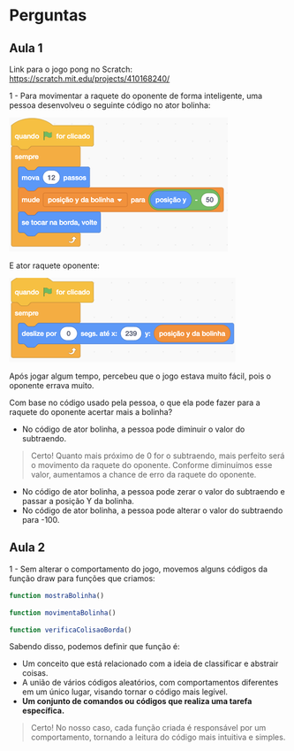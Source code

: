 # Perguntas

## Aula 1

Link para o jogo pong no Scratch: <https://scratch.mit.edu/projects/410168240/>

1 - Para movimentar a raquete do oponente de forma inteligente, uma pessoa desenvolveu o seguinte código no ator bolinha:

![code-1](./imagens/print001.png)

E ator raquete oponente:

![code-2](./imagens/print002.png)

Após jogar algum tempo, percebeu que o jogo estava muito fácil, pois o oponente errava muito.

Com base no código usado pela pessoa, o que ela pode fazer para a raquete do oponente acertar mais a bolinha?

- No código de ator bolinha, a pessoa pode diminuir o valor do subtraendo.

> Certo! Quanto mais próximo de 0 for o subtraendo, mais perfeito será o movimento da raquete do oponente. Conforme diminuímos esse valor, aumentamos a chance de erro da raquete do oponente.

- No código de ator bolinha, a pessoa pode zerar o valor do subtraendo e passar a posição Y da bolinha.
- No código de ator bolinha, a pessoa pode alterar o valor do subtraendo para -100.

## Aula 2

1 - Sem alterar o comportamento do jogo, movemos alguns códigos da função draw para funções que criamos:

``` javascript
function mostraBolinha()
```

``` javascript
function movimentaBolinha()
```

``` javascript
function verificaColisaoBorda()
```

Sabendo disso, podemos definir que função é:

- Um conceito que está relacionado com a ideia de classificar e abstrair coisas.
- A união de vários códigos aleatórios, com comportamentos diferentes em um único lugar, visando tornar o código mais legível.
- __Um conjunto de comandos ou códigos que realiza uma tarefa específica.__

> Certo! No nosso caso, cada função criada é responsável por um comportamento, tornando a leitura do código mais intuitiva e simples.

